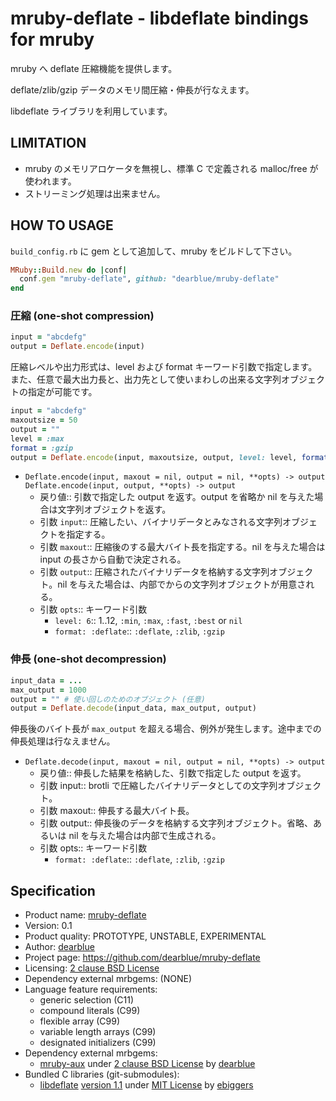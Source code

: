 # mruby-deflate - libdeflate bindings for mruby

mruby へ deflate 圧縮機能を提供します。

deflate/zlib/gzip データのメモリ間圧縮・伸長が行なえます。

libdeflate ライブラリを利用しています。


## LIMITATION

  * mruby のメモリアロケータを無視し、標準 C で定義される malloc/free が使われます。
  * ストリーミング処理は出来ません。


## HOW TO USAGE

``build_config.rb`` に gem として追加して、mruby をビルドして下さい。

```ruby
MRuby::Build.new do |conf|
  conf.gem "mruby-deflate", github: "dearblue/mruby-deflate"
end
```

### 圧縮 (one-shot compression)

```ruby
input = "abcdefg"
output = Deflate.encode(input)
```

圧縮レベルや出力形式は、level および format キーワード引数で指定します。
また、任意で最大出力長と、出力先として使いまわしの出来る文字列オブジェクトの指定が可能です。

```ruby
input = "abcdefg"
maxoutsize = 50
output = ""
level = :max
format = :gzip
output = Deflate.encode(input, maxoutsize, output, level: level, format: format)
```

  * ``Deflate.encode(input, maxout = nil, output = nil, **opts) -> output``<br>
    ``Deflate.encode(input, output, **opts) -> output``
      * 戻り値:: 引数で指定した output を返す。output を省略か nil を与えた場合は文字列オブジェクトを返す。
      * 引数 ``input``:: 圧縮したい、バイナリデータとみなされる文字列オブジェクトを指定する。
      * 引数 ``maxout``:: 圧縮後のする最大バイト長を指定する。nil を与えた場合は input の長さから自動で決定される。
      * 引数 ``output``:: 圧縮されたバイナリデータを格納する文字列オブジェクト。nil を与えた場合は、内部でからの文字列オブジェクトが用意される。
      * 引数 ``opts``:: キーワード引数
          * ``level: 6``:: 1..12, ``:min``, ``:max``, ``:fast``, ``:best`` or ``nil``
          * ``format: :deflate``:: ``:deflate``, ``:zlib``, ``:gzip``

### 伸長 (one-shot decompression)

```ruby
input_data = ...
max_output = 1000
output = "" # 使い回しのためのオブジェクト (任意)
output = Deflate.decode(input_data, max_output, output)
```

伸長後のバイト長が ``max_output`` を超える場合、例外が発生します。途中までの伸長処理は行なえません。

  * ``Deflate.decode(input, maxout = nil, output = nil, **opts) -> output``
      * 戻り値:: 伸長した結果を格納した、引数で指定した output を返す。
      * 引数 input:: brotli で圧縮したバイナリデータとしての文字列オブジェクト。
      * 引数 maxout:: 伸長する最大バイト長。
      * 引数 output:: 伸長後のデータを格納する文字列オブジェクト。省略、あるいは nil を与えた場合は内部で生成される。
      * 引数 opts:: キーワード引数
          * ``format: :deflate``:: ``:deflate``, ``:zlib``, ``:gzip``


## Specification

  * Product name: [mruby-deflate](https://github.com/dearblue/mruby-deflate)
  * Version: 0.1
  * Product quality: PROTOTYPE, UNSTABLE, EXPERIMENTAL
  * Author: [dearblue](https://github.com/dearblue)
  * Project page: <https://github.com/dearblue/mruby-deflate>
  * Licensing: [2 clause BSD License](LICENSE)
  * Dependency external mrbgems: (NONE)
  * Language feature requirements:
      * generic selection (C11)
      * compound literals (C99)
      * flexible array (C99)
      * variable length arrays (C99)
      * designated initializers (C99)
  * Dependency external mrbgems:
      * [mruby-aux](https://github.com/dearblue/mruby-aux)
        under [2 clause BSD License](https://github.com/dearblue/mruby-aux/blob/master/LICENSE)
        by [dearblue](https://github.com/dearblue)
  * Bundled C libraries (git-submodules):
      * [libdeflate](https://github.com/ebiggers/libdeflate)
        [version 1.1](https://github.com/ebiggers/libdeflate/tree/v1.1)
        under [MIT License](https://github.com/ebiggers/libdeflate/blob/v1.1/COPYING)
        by [ebiggers](https://github.com/ebiggers)
